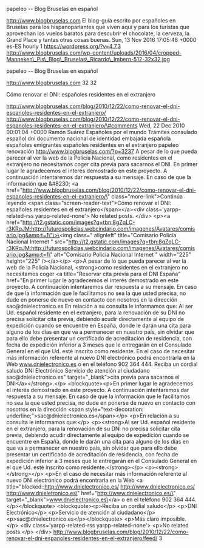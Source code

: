 papeleo -- Blog Bruselas en español

http://www.blogbruselas.com El blog-guía escrito por españoles en
Bruselas para los hispanoparlantes que viven aquí y para los turistas
que aprovechan los vuelos baratos para descubrir el chocolate, la
cerveza, la Grand Place y tantas otras cosas buenas. Sun, 13 Nov 2016
17:05:48 +0000 es-ES hourly 1 https://wordpress.org/?v=4.7.3
http://www.blogbruselas.com/wp-content/uploads/2016/04/cropped-Manneken\_Pis\_Blog\_Bruselas\_Ricardo\_Imbern-512-32x32.jpg

papeleo -- Blog Bruselas en español

http://www.blogbruselas.com 32 32

Cómo renovar el DNI: españoles residentes en el extranjero

http://www.blogbruselas.com/blog/2010/12/22/como-renovar-el-dni-espanoles-residentes-en-el-extranjero/
http://www.blogbruselas.com/blog/2010/12/22/como-renovar-el-dni-espanoles-residentes-en-el-extranjero/\#comments
Wed, 22 Dec 2010 00:01:04 +0000 Ramón Suárez Españoles por el mundo
Trámites consulado español dni documento nacional de identidad embajada
española españoles emigrantes españoles residentes en el extranjero
papeleo renovación http://www.blogbruselas.com/?p=3237 A pesar de lo que
pueda parecer al ver la web de la Policía Nacional, como residentes en
el extranjero no necesitamos coger cita previa para sacarnos el DNI. En
primer lugar le agradecemos el interés demostrado en este proyecto. A
continuación intentaremos dar respuesta a su mensaje. En caso de que la
información que &\#8230; \<a
href=\"http://www.blogbruselas.com/blog/2010/12/22/como-renovar-el-dni-espanoles-residentes-en-el-extranjero/\"
class=\"more-link\"\>Continúa leyendo \<span
class=\"screen-reader-text\"\>Cómo renovar el DNI: españoles residentes
en el extranjero\</span\>\</a\>\<div class=\'yarpp-related-rss
yarpp-related-none\'\> No related posts. \</div\> \<p\>\<a
href=\"http://t2.gstatic.com/images?q=tbn:8gZqLC-r3KRqJM:http://futurospolicias.webcindario.com/imagenes/Avatares/comisario.jpg&amp;t=1\"\>\<img
class=\" alignleft\" title=\"Comisario Policía Nacional Internet \"
src=\"http://t2.gstatic.com/images?q=tbn:8gZqLC-r3KRqJM:http://futurospolicias.webcindario.com/imagenes/Avatares/comisario.jpg&amp;t=1\"
alt=\"Comisario Policía Nacional Internet \" width=\"225\"
height=\"225\" /\>\</a\>\</p\> \<p\>A pesar de lo que pueda parecer al
ver la web de la Policía Nacional, \<strong\>como residentes en el
extranjero no necesitamos coger \<a title=\"Reservar cita previa para el
DNI España\" href=\"En primer lugar le agradecemos el interés demostrado
en este proyecto. A continuación intentaremos dar respuesta a su
mensaje. En caso de que la información que le facilitamos no sea la que
usted precisa, no dude en ponerse de nuevo en contacto con nosotros en
la dirección sac\@dnielectronico.es En relación a su consulta le
informamos que: Al ser Ud. español residente en el extranjero, para la
renovación de su DNI no precisa solicitar cita previa, debiendo acudir
directamente al equipo de expedición cuando se encuentre en España,
donde le darán una cita para alguno de los días en que va a permanecer
en nuestro país, sin olvidar que para ello debe presentar un certificado
de acreditación de residencia, con fecha de expedición inferior a 3
meses que le entregarán en el Consulado General en el que Ud. esté
inscrito como residente. En el caso de necesitar más información
referente al nuevo DNI electrónico podrá encontrarla en la Web
www.dnielectronico.es o en el teléfono 902 364 444. Reciba un cordial
saludo DNI Electrónico Servicio de atención al ciudadano
sac\@dnielectronico.es\" target=\"\_blank\"\>cita previa para sacarnos
el DNI\</a\>\</strong\>.\</p\> \<blockquote\>\<p\>En primer lugar le
agradecemos el interés demostrado en este proyecto. A continuación
intentaremos dar respuesta a su mensaje. En caso de que la información
que le facilitamos no sea la que usted precisa, no dude en ponerse de
nuevo en contacto con nosotros en la dirección \<span
style=\"text-decoration:
underline;\"\>sac\@dnielectronico.es\</span\>\</p\> \<p\>En relación a
su consulta le informamos que:\</p\> \<p\>\<strong\>Al ser Ud. español
residente en el extranjero, para la renovación de su DNI no precisa
solicitar cita previa, debiendo acudir directamente al equipo de
expedición cuando se encuentre en España, donde le darán una cita para
alguno de los días en que va a permanecer en nuestro país, sin olvidar
que para ello debe presentar un certificado de acreditación de
residencia, con fecha de expedición inferior a 3 meses que le entregarán
en el Consulado General en el que Ud. esté inscrito como
residente.\</strong\>\</p\> \<p\>\<strong\> \</strong\>\</p\> \<p\>En el
caso de necesitar más información referente al nuevo DNI electrónico
podrá encontrarla en la Web \<a
title=\"blocked::http://www.dnielectronico.es/
http://www.dnielectronico.es/ http://www.dnieletronico.es\"
href=\"http://www.dnielectronico.es/\"
target=\"\_blank\"\>www.dnielectronico.es\</a\> o en el teléfono 902 364
444.\</p\>\</blockquote\> \<blockquote\>\<p\>Reciba un cordial
saludo\</p\> \<p\>DNI Electrónico\</p\> \<p\>Servicio de atención al
ciudadano\</p\> \<p\>sac\@dnielectronico.es\</p\>\</blockquote\>
\<p\>Más claro imposible.\</p\> \<div class=\'yarpp-related-rss
yarpp-related-none\'\> \<p\>No related posts.\</p\> \</div\>
http://www.blogbruselas.com/blog/2010/12/22/como-renovar-el-dni-espanoles-residentes-en-el-extranjero/feed/
3

